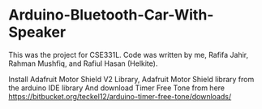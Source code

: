 # Arduino-Bluetooth-Car-With-Speaker

This was the project for CSE331L. Code was written by me, Rafifa Jahir, Rahman Mushfiq, and Rafiul Hasan (Helkite). 

Install Adafruit Motor Shield V2 Library, Adafruit Motor Shield library from the arduino IDE library
And download Timer Free Tone from here https://bitbucket.org/teckel12/arduino-timer-free-tone/downloads/
